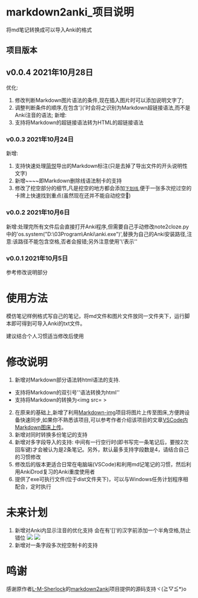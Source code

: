 # markdown2anki_项目说明

将md笔记转换成可以导入Anki的格式

## 项目版本

## v0.0.4 2021年10月28日

优化:
1. 修改判断Markdown图片语法的条件,现在插入图片时可以添加说明文字了;
2. 调整判断条件的顺序,在包含']('时会将之识别为Markdown超链接语法,而不是Anki注音的语法;
新增:
1. 支持将Markdown的超链接语法转为HTML的超链接语法

### v0.0.3 2021年10月24日

新增:
1. 支持快速处理[简悦](https://simpread.pro/)导出的Markdown标注(只是去掉了导出文件的开头说明性文字)
2. 新增~~~~即Markdown删除线语法制卡的支持
3. 修改了挖空部分的细节,凡是挖空的地方都会添加<code><u>下划线</u></code>,便于一张多次挖过空的卡牌上快速找到重点(虽然现在还并不能自动挖空🤣)

### v0.0.2 2021年10月6日

新增:处理完所有文件后会直接打开Anki程序,但需要自己手动修改note2cloze.py中的'os.system("D:\\03Program\\Anki\\anki.exe")',替换为自己的Anki安装路径,注意:该路径不能包含空格,否者会报错;另外注意使用'\\'表示'\'

### v0.0.1 2021年10月5日

参考修改说明部分

# 使用方法

模仿笔记样例格式写自己的笔记，将md文件和图片文件放同一文件夹下，运行脚本即可得到可导入Anki的txt文件。

建议结合个人习惯适当修改后使用

# 修改说明

1. 新增对Markdown部分语法转html语法的支持.
 - 支持将Markdown的双引号''语法转换为html'<code></code>'
 - 支持将Markdown的[]()转换为<img src= >
2. 在原来的基础上,新增了利用[Markdown-img](https://github.com/icexmoon/markdown-img)项目将图片上传至图床,方便跨设备快速同步,如果你不熟悉该项目,可以参考作者介绍该项目的文章[VSCode内Markdown图床上传](https://www.yuque.com/noheartpen/gur8p4/rkop5l)。
3. 新增对同时转换多份笔记的支持
4. 新增对多字段导入的支持: 中间有一行空行时(即书写完一条笔记后，要按2次回车键)才会被认为是2条笔记。另外，默认最多支持字段数是4，请结合自己的习惯修改
5. 修改后的版本更适合日常在电脑端(VSCode)和利用md记笔记的习惯，然后利用AnkiDrod复习的Anki重度使用者
6. 提供了exe可执行文件(位于dist文件夹下)，可以与Windows任务计划程序相配合，定时执行

# 未来计划

1. 新增对Anki内显示注音的优化支持 会在有'[]'的汉字前添加一个半角空格,防止错位
   ![](https://markdoen-1304943362.cos.ap-nanjing.myqcloud.com//2021-10-02-07-38-57.png)
   ![](https://markdoen-1304943362.cos.ap-nanjing.myqcloud.com//2021-10-02-07-39-29.png)
2. 新增对一条字段多次挖空制卡的支持

# 鸣谢

感谢原作者[L-M-Sherlock](https://github.com/L-M-Sherlock)的[markdown2anki](https://github.com/L-M-Sherlock/markdown2anki)项目提供的源码支持ヾ(≧▽≦*)o
